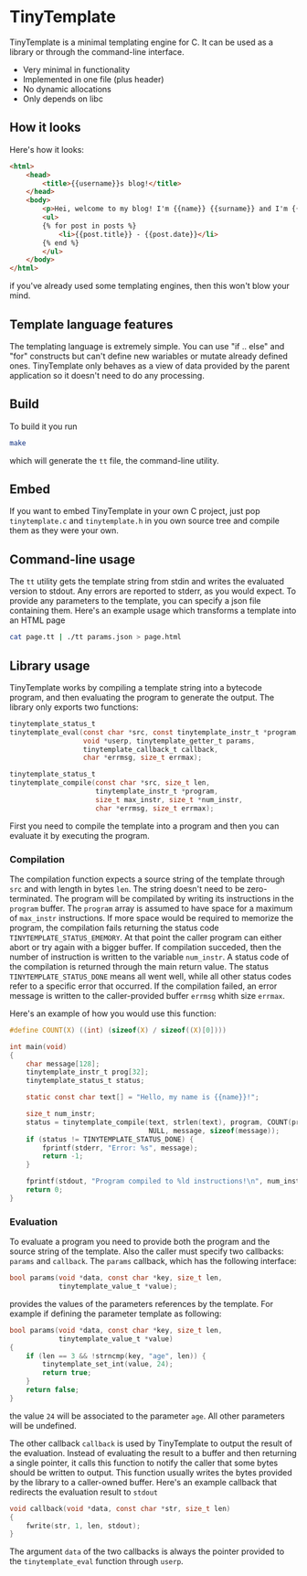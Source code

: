 # TinyTemplate
TinyTemplate is a minimal templating engine for C. It can be used as a library or through the command-line interface.

* Very minimal in functionality
* Implemented in one file (plus header)
* No dynamic allocations
* Only depends on libc

## How it looks
Here's how it looks:
```html
<html>
    <head>
        <title>{{username}}s blog!</title>
    </head>
    <body>
        <p>Hei, welcome to my blog! I'm {{name}} {{surname}} and I'm {{age}} years old!</p>
        <ul>
        {% for post in posts %}
            <li>{{post.title}} - {{post.date}}</li>
        {% end %}
        </ul>
    </body>
</html>
```
if you've already used some templating engines, then
this won't blow your mind.

## Template language features
The templating language is extremely simple. You can use "if .. else" and "for" constructs but can't define new wariables or mutate already defined ones. TinyTemplate only behaves as a view of data provided by the parent application so it doesn't need to do any processing. 

## Build
To build it you run 
```sh
make
```
which will generate the `tt` file, the command-line utility.

## Embed
If you want to embed TinyTemplate in your own C project, just pop `tinytemplate.c` and `tinytemplate.h` in you own source tree and compile them as they were your own.

## Command-line usage
The `tt` utility gets the template string from stdin and writes the evaluated version to stdout. Any errors are reported to stderr, as you would expect. To provide any parameters to the template, you can specify a json file containing them. Here's an example usage which transforms a template into an HTML page

```sh
cat page.tt | ./tt params.json > page.html
```

## Library usage
TinyTemplate works by compiling a template string into a bytecode program, and then evaluating the program to generate the output. The library only exports two functions:

```c
tinytemplate_status_t 
tinytemplate_eval(const char *src, const tinytemplate_instr_t *program, 
                  void *userp, tinytemplate_getter_t params,
                  tinytemplate_callback_t callback,
                  char *errmsg, size_t errmax);

tinytemplate_status_t 
tinytemplate_compile(const char *src, size_t len, 
                     tinytemplate_instr_t *program,
                     size_t max_instr, size_t *num_instr,
                     char *errmsg, size_t errmax);
```

First you need to compile the template into a program and then you can evaluate it by executing the program.

### Compilation
The compilation function expects a source string of the template through `src` and with length in bytes `len`. The string doesn't need to be zero-terminated. The program will be compilated by writing its instructions in the `program` buffer. The `program` array is assumed to have space for a maximum of `max_instr` instructions. If more space would be required to memorize the program, the compilation fails returning the status code `TINYTEMPLATE_STATUS_EMEMORY`. At that point the caller program can either abort or try again with a bigger buffer. If compilation succeded, then the number of instruction is written to the variable `num_instr`. A status code of the compilation is returned through the main return value. The status `TINYTEMPLATE_STATUS_DONE` means all went well, while all other status codes refer to a specific error that occurred. If the compilation failed, an error message is written to the caller-provided buffer `errmsg` whith size `errmax`.

Here's an example of how you would use this function:
```c
#define COUNT(X) ((int) (sizeof(X) / sizeof((X)[0])))

int main(void)
{
    char message[128];
    tinytemplate_instr_t prog[32];
    tinytemplate_status_t status;

    static const char text[] = "Hello, my name is {{name}}!";

    size_t num_instr;
    status = tinytemplate_compile(text, strlen(text), program, COUNT(prog),
                                  NULL, message, sizeof(message));
    if (status != TINYTEMPLATE_STATUS_DONE) {
        fprintf(stderr, "Error: %s", message);
        return -1;
    }

    fprintf(stdout, "Program compiled to %ld instructions!\n", num_instr);
    return 0;
}
```

### Evaluation
To evaluate a program you need to provide both the program and the source string of the template. Also the caller must specify two callbacks: `params` and `callback`. The `params` callback, which has the following interface:
```c
bool params(void *data, const char *key, size_t len,
            tinytemplate_value_t *value);
```
provides the values of the parameters references by the template. For example if defining the parameter template as following:
```c
bool params(void *data, const char *key, size_t len, 
            tinytemplate_value_t *value)
{
    if (len == 3 && !strncmp(key, "age", len)) {
        tinytemplate_set_int(value, 24);
        return true;
    }
    return false;
}
```
the value `24` will be associated to the parameter `age`. All other parameters will be undefined.

The other callback `callback` is used by TinyTemplate to output the result of the evaluation. Instead of evaluating the result to a buffer and then returning a single pointer, it calls this function to notify the caller that some bytes should be written to output. This function usually writes the bytes provided by the library to a caller-owned buffer. Here's an example callback that redirects the evaluation result to `stdout`
```c
void callback(void *data, const char *str, size_t len)
{
    fwrite(str, 1, len, stdout);
}
```
The argument `data` of the two callbacks is always the pointer provided to the `tinytemplate_eval` function through `userp`.